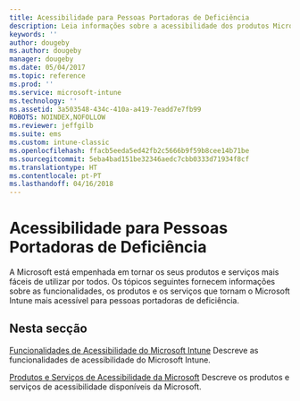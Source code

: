 ```yaml
---
title: Acessibilidade para Pessoas Portadoras de Deficiência
description: Leia informações sobre a acessibilidade dos produtos Microsoft.
keywords: ''
author: dougeby
ms.author: dougeby
manager: dougeby
ms.date: 05/04/2017
ms.topic: reference
ms.prod: ''
ms.service: microsoft-intune
ms.technology: ''
ms.assetid: 3a503548-434c-410a-a419-7eadd7e7fb99
ROBOTS: NOINDEX,NOFOLLOW
ms.reviewer: jeffgilb
ms.suite: ems
ms.custom: intune-classic
ms.openlocfilehash: ffacb5eeda5ed42fb2c5666b9f59b8cee14b71be
ms.sourcegitcommit: 5eba4bad151be32346aedc7cbb0333d71934f8cf
ms.translationtype: HT
ms.contentlocale: pt-PT
ms.lasthandoff: 04/16/2018
---
```

# <a name="accessibility-for-people-with-disabilities"></a>Acessibilidade para Pessoas Portadoras de Deficiência
A Microsoft está empenhada em tornar os seus produtos e serviços mais fáceis de utilizar por todos. Os tópicos seguintes fornecem informações sobre as funcionalidades, os produtos e os serviços que tornam o Microsoft Intune mais acessível para pessoas portadoras de deficiência.

## <a name="in-this-section"></a>Nesta secção
[Funcionalidades de Acessibilidade do Microsoft Intune](accessibility-features-of-microsoft-intune.md) Descreve as funcionalidades de acessibilidade do Microsoft Intune.

[Produtos e Serviços de Acessibilidade da Microsoft](accessibility-products-and-services-from-microsoft.md) Descreve os produtos e serviços de acessibilidade disponíveis da Microsoft.
